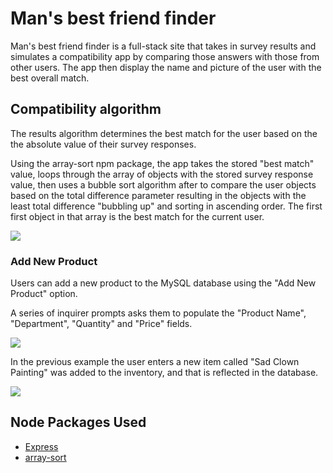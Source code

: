 # Man's best friend finder

 Man's best friend finder is a full-stack site that takes in survey results and simulates a compatibility app by comparing those answers with those from other users. The app then display the name and picture of the user with the best overall match.


## Compatibility algorithm

The results algorithm determines the best match for the user based on the the absolute value of their survey responses. 

Using the array-sort npm package, the app takes the stored "best match" value, loops through the array of objects with the stored survey response value, then uses a bubble sort algorithm after to compare the user objects based on the total difference parameter resulting in the objects with the least total difference "bubbling up" and sorting in ascending order. The first first object in that array is the best match for the current user. 


![](assets/Salad_Shooter_Updated.png)



### Add New Product

Users can add a new product to the MySQL database using the "Add New Product" option. 

A series of inquirer prompts asks them to populate the "Product Name", "Department", "Quantity" and "Price" fields.  

![](assets/Manager_AddProd.gif)

In the previous example the user enters a new item called "Sad Clown Painting" was added to the inventory, and that is reflected in the database. 

![](assets/Sad_Clown_Updated.png)

## Node Packages Used 

* [Express](https://www.npmjs.com/package/express)
* [array-sort](https://www.npmjs.com/package/array-sort)


